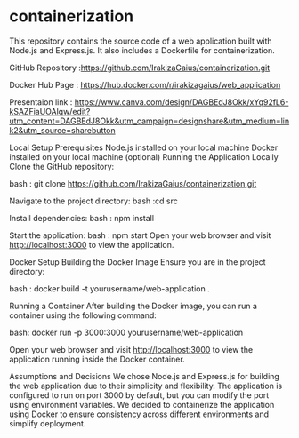# containerization

This repository contains the source code of a web application built with Node.js and Express.js. It also includes a Dockerfile for containerization.

GitHub Repository :<https://github.com/IrakizaGaius/containerization.git>

Docker Hub Page : <https://hub.docker.com/r/irakizagaius/web_application>

Presentaion link : <https://www.canva.com/design/DAGBEdJ8Okk/xYq92fL6-kSAZFiaUOAlqw/edit?utm_content=DAGBEdJ8Okk&utm_campaign=designshare&utm_medium=link2&utm_source=sharebutton>

Local Setup
Prerequisites
Node.js installed on your local machine
Docker installed on your local machine (optional)
Running the Application Locally
Clone the GitHub repository:

bash : git clone <https://github.com/IrakizaGaius/containerization.git>

Navigate to the project directory:
bash :cd src

Install dependencies:
bash : npm install

Start the application:
bash : npm start
Open your web browser and visit <http://localhost:3000> to view the application.

Docker Setup
Building the Docker Image
Ensure you are in the project directory:

bash : docker build -t yourusername/web-application .

Running a Container
After building the Docker image, you can run a container using the following command:

bash: docker run -p 3000:3000 yourusername/web-application

Open your web browser and visit <http://localhost:3000> to view the application running inside the Docker container.

Assumptions and Decisions
We chose Node.js and Express.js for building the web application due to their simplicity and flexibility.
The application is configured to run on port 3000 by default, but you can modify the port using environment variables.
We decided to containerize the application using Docker to ensure consistency across different environments and simplify deployment.
